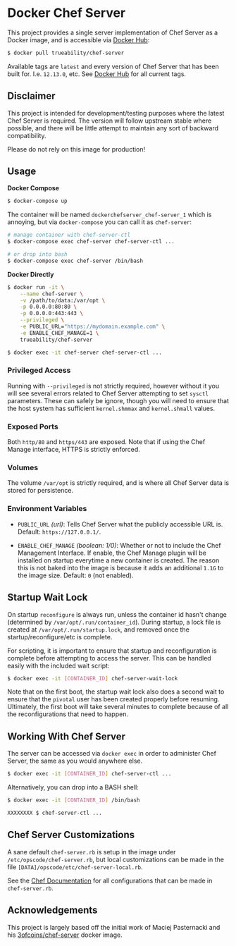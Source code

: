 # Docker Chef Server

This project provides a single server implementation of Chef Server as a 
Docker image, and is accessible via 
[Docker Hub](https://hub.docker.com/r/trueability/chef-server/):

```bash
$ docker pull trueability/chef-server
```

Available tags are `latest` and every version of Chef Server that has been 
built for.  I.e. `12.13.0`, etc.  See 
[Docker Hub](https://hub.docker.com/r/trueability/chef-server/) for all 
current tags.

## Disclaimer

This project is intended for development/testing purposes where the latest
Chef Server is required.  The version will follow upstream stable where 
possible, and there will be little attempt to maintain any sort of backward 
compatibility.

Please do not rely on this image for production!


## Usage

**Docker Compose**

```bash
$ docker-compose up
```

The container will be named `dockerchefserver_chef-server_1` which is 
annoying, but via `docker-compose` you can call it as `chef-server`:

```bash
# manage container with chef-server-ctl
$ docker-compose exec chef-server chef-server-ctl ...

# or drop into bash
$ docker-compose exec chef-server /bin/bash
```

**Docker Directly**

```bash
$ docker run -it \
    --name chef-server \
    -v /path/to/data:/var/opt \
    -p 0.0.0.0:80:80 \
    -p 0.0.0.0:443:443 \
    --privileged \
    -e PUBLIC_URL="https://mydomain.example.com" \
    -e ENABLE_CHEF_MANAGE=1 \
    trueability/chef-server

$ docker exec -it chef-server chef-server-ctl ...
```


### Privileged Access

Running with `--privileged` is not strictly required, however without
it you will see several errors related to Chef Server attempting to set 
`sysctl` parameters.  These can safely be ignore, though you will need to 
ensure that the host system has sufficient `kernel.shmmax` and 
`kernel.shmall` values.


### Exposed Ports

Both `http/80` and `https/443` are exposed.  Note that if using the Chef 
Manage interface, HTTPS is strictly enforced.


### Volumes

The volume `/var/opt` is strictly required, and is where all Chef Server data 
is stored for persistence.


### Environment Variables

 * `PUBLIC_URL` *(url)*: Tells Chef Server what the publicly accessible 
 URL is.  Default: `https://127.0.0.1/`.
 
 * `ENABLE_CHEF_MANAGE` *(boolean: 1/0)*: Whether or not to include the Chef 
 Management Interface.  If enable, the Chef Manage plugin will be installed 
 on startup everytime a new container is created.  The reason this is not 
 baked into the image is because it adds an additional `1.1G` to the image 
 size.  Default: `0` (not enabled).


## Startup Wait Lock

On startup `reconfigure` is always run, unless the container id hasn't change 
(determined by `/var/opt/.run/container_id`).  During startup, a lock 
file is created at `/var/opt/.run/startup.lock`, and removed once 
the startup/reconfigure/etc is complete.

For scripting, it is important to ensure that startup and reconfiguration is 
complete before attempting to access the server.  This can be handled easily 
with the included wait script:

```bash
$ docker exec -it [CONTAINER_ID] chef-server-wait-lock
```

Note that on the first boot, the startup wait lock also does a second wait to
ensure that the `pivotal` user has been created properly before resuming.  
Ultimately, the first boot will take several minutes to complete because of
all the reconfigurations that need to happen.


## Working With Chef Server

The server can be accessed via `docker exec` in order to administer Chef 
Server, the same as you would anywhere else.

```bash
$ docker exec -it [CONTAINER_ID] chef-server-ctl ...
```

Alternatively, you can drop into a BASH shell:

```bash
$ docker exec -it [CONTAINER_ID] /bin/bash

XXXXXXXX $ chef-server-ctl ...
```

## Chef Server Customizations

A sane default `chef-server.rb` is setup in the image under 
`/etc/opscode/chef-server.rb`, but local customizations can be made in the 
file `[DATA]/opscode/etc/chef-server-local.rb`.

See the [Chef Documentation](https://docs.chef.io/config_rb_server.html) for
all configurations that can be made in `chef-server.rb`.


## Acknowledgements

This project is largely based off the initial work of Maciej Pasternacki and
his [3ofcoins/chef-server](https://github.com/3ofcoins/docker-chef-server/)
docker image.
